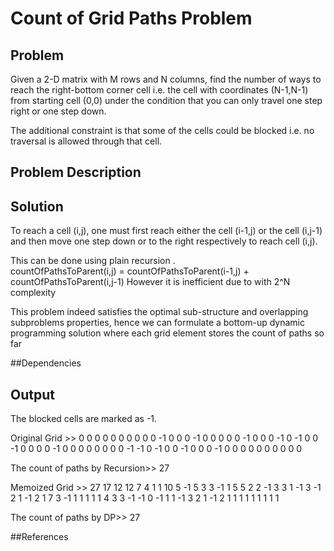 # Count of Grid Paths Problem


## Problem 

 Given a 2-D matrix with M rows and N columns, find the number of ways to reach the right-bottom corner cell i.e. the cell with coordinates (N-1,N-1) from starting cell (0,0) under the condition that you can only travel one step right or one step down.
 
 The additional constraint is that some of the cells could be blocked i.e. no traversal is allowed through that cell.

## Problem Description 

## Solution

 To reach a cell (i,j), one must first reach either the cell (i-1,j) or the cell (i,j-1) and then move one step down or to the right respectively to reach cell (i,j). 
 
 This can be done using plain recursion  .  
 countOfPathsToParent(i,j) = countOfPathsToParent(i-1,j) + countOfPathsToParent(i,j-1)
 However it is inefficient due to with 2^N complexity
 
 This problem indeed satisfies the optimal sub-structure and overlapping subproblems properties, hence we can formulate a bottom-up dynamic programming solution where each grid element stores the count of paths so far

##Dependencies 


## Output

The blocked cells are marked as -1.

Original Grid >>
  0  0  0  0  0  0  0  0
  0  0 -1  0  0  0 -1  0
  0  0  0  0 -1  0  0  0
 -1  0 -1  0  0 -1  0  0
  0  0 -1  0  0  0  0  0
  0  0  0 -1 -1  0 -1  0
  0 -1  0  0  0 -1  0  0
  0  0  0  0  0  0  0  0

The count of paths by Recursion>> 27

Memoized Grid >>
 27 17 12 12  7  4  1  1
 10  5 -1  5  3  3 -1  1
  5  5  2  2 -1  3  3  1
 -1  3 -1  2  1 -1  2  1
  7  3 -1  1  1  1  1  1
  4  3  3 -1 -1  0 -1  1
  1 -1  3  2  1 -1  2  1
  1  1  1  1  1  1  1  1

The count of paths by DP>> 27


##References
